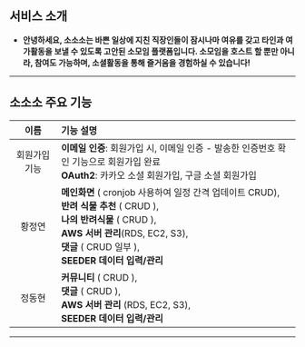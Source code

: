 ## 서비스 소개


- **안녕하세요, 소소소는 바쁜 일상에 지친 직장인들이 잠시나마 여유를 갖고 타인과 여가활동을 보낼 수 있도록 고안된 소모임 플랫폼입니다. 소모임을 호스트 할 뿐만 아니라, 참여도 가능하며, 소셜활동을 통해 즐거움을 경험하실 수 있습니다!**

***

## **소소소 주요 기능**

|이름|기능 설명|
|:---:|:---|
|회원가입 기능| **이메일 인증**: 회원가입 시, 이메일 인증 - 발송한 인증번호 확인 기능으로 회원가입 완료  <br> **OAuth2**: 카카오 소셜 회원가입, 구글 소셜 회원가입 |
|황정연| **메인화면** ( cronjob 사용하여 일정 간격 업데이트 CRUD), <br> **반려 식물 추천** ( CRUD ), <br> **나의 반려식물** ( CRUD ), <br> **AWS 서버 관리**(RDS, EC2, S3),<br> **댓글** ( CRUD 일부 ), <br> **SEEDER 데이터 입력/관리**|
|정동현| **커뮤니티** ( CRUD ), <br> **댓글** ( CRUD ), <br> **AWS 서버 관리** (RDS, EC2, S3), <br> **SEEDER 데이터 입력/관리** |

***
